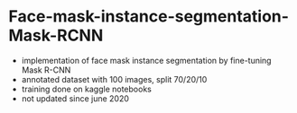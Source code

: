 # Face-mask-instance-segmentation-Mask-RCNN

- implementation of face mask instance segmentation by fine-tuning Mask R-CNN
- annotated dataset with 100 images, split 70/20/10
- training done on kaggle notebooks
- not updated since june 2020
